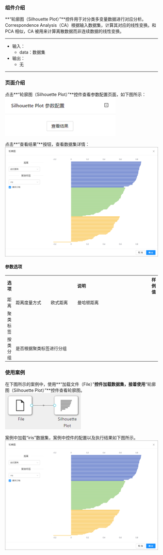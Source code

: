 ### 组件介绍
**“轮廓图（Silhouette Plot）”**控件用于对分类多变量数据进行对应分析。Correspondence Analysis（CA）根据输入数据集，计算其对应的线性变换。和 PCA 相似，CA 被用来计算离散数据而非连续数据的线性变换。
<hr/>

- 输入：
  - data：数据集
- 输出：
  - 无

<hr/>


### 页面介绍
点击**“轮廓图（Silhouette Plot）”**控件查看参数配置页面，如下图所示：  
[ ![](/img/aistudio/visualize/silhouette-plot/param.png) ](/img/aistudio/visualize/silhouette-plot/param.png)

点击**“查看结果”**按钮，查看数据集详情：  
[ ![](/img/aistudio/visualize/silhouette-plot/visualization.png) ](/img/aistudio/visualize/silhouette-plot/visualization.png)

#### 参数选项
<table>
  <tr>
    <th>选项</th>
    <th width="650">说明</th>
    <th>样例值</th>
  </tr>
  <tr>
      <td>距离</td> 
      <td>
      距离度量方式
      &emsp;&emsp;欧式距离
      &emsp;&emsp;曼哈顿距离
      </td> 
      <td></td>
  </tr>
  <tr>
      <td>聚类标签</td> 
      <td>
      </td> 
      <td></td>
  </tr>
  <tr>
      <td>按类分组</td> 
      <td>
      是否根据聚类标签进行分组
      </td> 
      <td></td>
  </tr>
</table>

### 使用案例
在下图所示的案例中，使用**“加载文件（File）”**控件加载数据集，接着使用**“轮廓图（Silhouette Plot）”**控件查看轮廓图。  
[ ![](/img/aistudio/visualize/silhouette-plot/workflow.png) ](/img/aistudio/visualize/silhouette-plot/workflow.png)

案例中加载“iris”数据集，案例中控件的配置以及执行结果如下图所示。
[ ![](/img/aistudio/visualize/silhouette-plot/workflow-result.png) ](/img/aistudio/visualize/silhouette-plot/workflow-result.png)